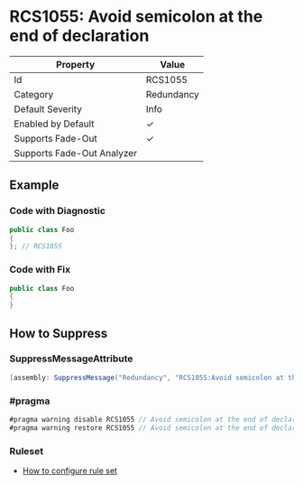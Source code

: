 # RCS1055: Avoid semicolon at the end of declaration

| Property | Value |
| -------- | ----- |
| Id | RCS1055 |
| Category | Redundancy |
| Default Severity | Info |
| Enabled by Default | &#x2713; |
| Supports Fade\-Out | &#x2713; |
| Supports Fade\-Out Analyzer |  |

## Example

### Code with Diagnostic

```csharp
public class Foo
{
}; // RCS1055
```

### Code with Fix

```csharp
public class Foo
{
}
```

## How to Suppress

### SuppressMessageAttribute

```csharp
[assembly: SuppressMessage("Redundancy", "RCS1055:Avoid semicolon at the end of declaration.", Justification = "<Pending>")]
```

### \#pragma

```csharp
#pragma warning disable RCS1055 // Avoid semicolon at the end of declaration.
#pragma warning restore RCS1055 // Avoid semicolon at the end of declaration.
```

### Ruleset

* [How to configure rule set](../HowToConfigureAnalyzers.md)

